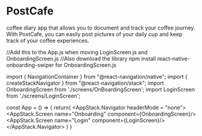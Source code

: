 # PostCafe
coffee diary app that allows you to document and track your coffee journey. With PostCafe, you can easily post pictures of your daily cup and keep track of your coffee experiences. 

//Add this to the App.js when moving LoginScreen.js and OnboardingScreen.js
//Also download the library npm install react-native-onboarding-swiper for OnboardingScreen.js


import { NavigationContainer } from "@react-navigation/native";
import { createStackNavigator } from "@react-navigation/stack";
import OnboardingScreen from './screens/OnBoardingScreen';
import LoginScreen from './screens/LoginScreen';

const App = () => {
    return(
        <NavigationContainer>
            <AppStack.Navigator headerMode = "none">
                <AppStack.Screen name="Onboarding" component={OnboardingScreen}/>
                <AppStack.Screen name="Login" component={LoginScreen}/>
            </AppStack.Navigator>
        </NavigationContainer>
    )
}
